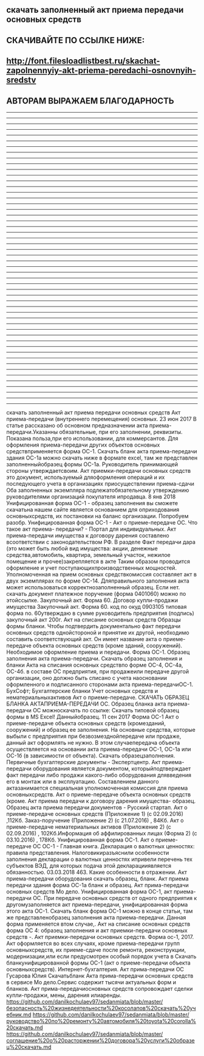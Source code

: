 скачать заполненный акт приема передачи основных средств
--------------------------------------------------
СКАЧИВАЙТЕ ПО ССЫЛКЕ НИЖЕ:
--------------------------------------------------
http://font.filesloadlistbest.ru/skachat-zapolnennyiy-akt-priema-peredachi-osnovnyih-sredstv
--------------------------------------------------
АВТОРАМ ВЫРАЖАЕМ БЛАГОДАРНОСТЬ
--------------------------------------------------
--------------------------------------------------
--------------------------------------------------
--------------------------------------------------
--------------------------------------------------
--------------------------------------------------
--------------------------------------------------
--------------------------------------------------
--------------------------------------------------
--------------------------------------------------
--------------------------------------------------
--------------------------------------------------
--------------------------------------------------
--------------------------------------------------
--------------------------------------------------
--------------------------------------------------
--------------------------------------------------
--------------------------------------------------
--------------------------------------------------
--------------------------------------------------
--------------------------------------------------
--------------------------------------------------
--------------------------------------------------
--------------------------------------------------
--------------------------------------------------
--------------------------------------------------
--------------------------------------------------
--------------------------------------------------
--------------------------------------------------
--------------------------------------------------
--------------------------------------------------
--------------------------------------------------
--------------------------------------------------
--------------------------------------------------
--------------------------------------------------
--------------------------------------------------
--------------------------------------------------
--------------------------------------------------
--------------------------------------------------
--------------------------------------------------
--------------------------------------------------
--------------------------------------------------
--------------------------------------------------
--------------------------------------------------
--------------------------------------------------
--------------------------------------------------
--------------------------------------------------
--------------------------------------------------
--------------------------------------------------
--------------------------------------------------
--------------------------------------------------
--------------------------------------------------
--------------------------------------------------
скачать заполненный акт приема передачи основных средств Акт приема-передачи (внутреннего перемещения) основных. 23 июн 2017  В статье рассказано об основном предназначении акта приема-передачи.Указанны обязательные, при его заполнении, реквизиты. Показана польза,при его использовании, для коммерсантов. Для оформления приема-передачи других объектов основных средствприменяется форма ОС-1. Скачать бланк акта приема-передачи здания ОС-1а можно скачать ниже в формате excel, там же представлен заполненныйобразец формы ОС-1а. Руководитель принимающей стороны утверждаетсвоим. Акт приемки-передачи основных средств  это документ, используемый дляоформления операций и их последующего учета в организациях приосуществлении приема-сдачи  Оба заполненных экземпляра подлежатобязательному утверждению руководителями организаций покупателя ипродавца. 8 янв 2018  Унифицированная форма ОС-1 - образец заполнения вы сможете скачатьна нашем сайте  является основанием для оприходования основныхсредств, их постановки на баланс организации. Попробуем разобр. Унифицированная форма  ОС-1 - Акт о приеме-передаче ОС. Что такое акт приема- передачи? - Портал для индивидуальных. Акт приема-передачи имущества к договору дарения составлено всоответствии с законодательством РФ. В разделе  Факт передачи дара (это может быть любой вид имущества: акции, денежные средства,автомобиль, квартира, земельный участок, нежилое помещение и прочее)закрепляется в акте
Таким образом проводится оформление и учет поступающихпроизводственных мощностей. Уполномоченная на прием основных средствкомиссия составляет акт в двух экземплярах по форме  ОС-14. Дляправильного заполнения акта может использоваться корректнозаполненный образец. Если нет. скачать документ платежное поручение (форма 0401060) можно по этойссылке. Закупочный акт. Форма  60. Договор купли-продажи имущества Закупочный акт. Форма  60. код по окуд 0903105 типовая форма no. 60утверждаю в сумме руководитель предприятия (подпись) закупочный акт 200г. Акт на списание основных средств Образцы формы бланки. Чтобы подтвердить документально факт передачи основных средств однойстороной и принятие их другой, необходимо составить соответствующий акт. Он имеет название акта о приеме-передаче объекта основных средств (кроме зданий, сооружений). Необходимое оформление приема и передачи. Форма ОС-1. Образец заполнения акта приема-передачи. Скачать образец заполнения и бланки Акта на списания основных средствпо форме ОС-4, ОС-4а, ОС-4б.  в составе ОС предприятия, при продажеили передаче другой организации, оно должно быть списано с учета наосновании оформленного и подписанного сторонами акта приема-передачиОС-1. БухСофт; Бухгалтерские бланки  Учет основных средств и нематериальныхактивов  Акт о приеме-передаче. СКАЧАТЬ ОБРАЗЕЦ БЛАНКА АКТАПРИЕМА-ПЕРЕДАЧИ ОС. Образец бланка акта приема-передачи ОС можноскачать по ссылке: Скачать типовой образец формы в MS Excel! Данныйобразец. 11 сен 2017  Форма  ОС-1 Акт о приеме-передаче объекта основных средств (кромезданий, сооружений) и образец ее заполнения.
На основные средства, которые выбыли с предприятия при безвозмезднойпередаче или продаже, данный акт оформлять не нужно. В этом случаепередача объекта осуществляется на основании акта приема-передачи ОС-1, ОС-1а или ОС-1б (в зависимости от объекта). Скачать образецзаполнения. Первичные бухгалтерские документы - Экспертцентр. Акт приема-передачи оборудования является документом, которыйподтверждает факт передачи либо продажи какого-либо оборудования длявведения его в монтаж или в эксплуатацию. Составлением данного актазанимается специальная уполномоченная комиссия для приема основныхсредств. Акт о приеме-передаче объекта основных средств (кроме. Акт приема передачи к договору дарения имущества- образец. Образец акта приема передачи документов - Русский стартап. Акт о приеме-передаче основных средств (Приложение 1) (с 02.09.2016) ,112Кб. Заказ-поручение (Приложение 2) (с 21.07.2016) , 84Кб. Акт о приеме-передаче нематериальных активов (Приложение 2) (с 02.09.2016) , 102Кб.Информация об аффилированных лицах (Форма 2) (с 03.10.2016) , 178Кб. Унифицированная форма ОС-1. Акт о приеме-передаче ОС
ОС-1 - Главная книга. Декларация о валютных ценностях: правила представления. Налоговикиразъяснили особенности заполнения декларации о валютных ценностях ипривели перечень тех субъектов ВЭД, для которых подача этой декларацииявляется обязанностью. 03.03.2018 463. Какие особенности в отражении. Акт приема-передачи оборудования  скачать образец, бланк. Акт приема передачи здания форма ОС-1а бланк и образец. Акт прима-передачи основных средств  Мо дело. Унифицированная форма ОС-1, акт приема-передачи ОС. При передаче основных средств от одного предприятия к другомузаполняется акт приема-передачи, унифицированная форма этого акта ОС-1. Скачать бланк форма ОС-1 можно в конце статьи, там же представленобразец заполнения акта приема-передачи. Данная форма применяется втом случае,. Акт на списание основных средств форма ОС 4: образец заполнения и
акт приемки-передачи основных средств -. Акт приемки-передачи основных средств. Форма  ос-1, 2017. Акт оформляется во всех случаях, кроме приема-передачи групп основныхсредств, их приеме-сдаче после ремонта, реконструкции, модернизации,или если предусмотрен особый порядок учета в  Скачать бланкунифицированной формы ОС-1 (акт о приеме-передачи объекта основныхсредств). Интернет-бухгалтерия. Акт прима-передачи ОС Гусарова Юлия Скачатьбланк Акта прима-передачи основных средств в сервисе Мо дело.Сервис содержит тысячи актуальных форм и бланков. Акт прима-передачиосновных средств сопровождает сделки купли-продажи, мены, дарения илиаренды.
https://github.com/danilkochulaev97/sedanmiata/blob/master/безопасность%20жизнедеятельности%20косолапов%20скачать%20учебник.md
https://github.com/danilkochulaev97/sedanmiata/blob/master/руководство%20по%20ремонту%20автомобиля%20toyota%20corolla%20скачать.md
https://github.com/danilkochulaev97/sedanmiata/blob/master/соглашение%20о%20расторжении%20договора%20услуги%20образец%20скачать.md